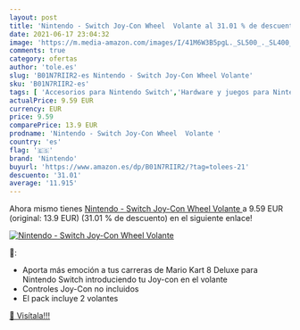 ```yaml
---
layout: post
title: 'Nintendo - Switch Joy-Con Wheel  Volante al 31.01 % de descuento'
date: 2021-06-17 23:04:32
image: 'https://m.media-amazon.com/images/I/41M6W3B5pgL._SL500_._SL400_.jpg'
comments: true
category: ofertas
author: 'tole.es'
slug: 'B01N7RIIR2-es Nintendo - Switch Joy-Con Wheel Volante'
sku: 'B01N7RIIR2-es'
tags: [ 'Accesorios para Nintendo Switch','Hardware y juegos para Nintendo Switch','Mandos para Nintendo Switch','Videojuegos','nintendo', ]
actualPrice: 9.59 EUR
currency: EUR
price: 9.59
comparePrice: 13.9 EUR
prodname: 'Nintendo - Switch Joy-Con Wheel  Volante '
country: 'es'
flag: '🇪🇸'
brand: 'Nintendo'
buyurl: 'https://www.amazon.es/dp/B01N7RIIR2/?tag=tolees-21'
descuento: '31.01'
average: '11.915'
---
```


Ahora mismo tienes [Nintendo - Switch Joy-Con Wheel  Volante ](https://www.amazon.es/dp/B01N7RIIR2/?tag=tolees-21) a 9.59 EUR (original: 13.9 EUR) (31.01 %  de descuento) en el siguiente enlace!

[![Nintendo - Switch Joy-Con Wheel  Volante](https://m.media-amazon.com/images/I/41M6W3B5pgL._SL500_._SL400_.jpg)](https://www.amazon.es/dp/B01N7RIIR2/?tag=tolees-21)

🔎:

- Aporta más emoción a tus carreras de Mario Kart 8 Deluxe para Nintendo Switch introduciendo tu Joy-con en el volante
- Controles Joy-Con no incluidos
- El pack incluye 2 volantes

[🛒 Visítala!!!](https://www.amazon.es/dp/B01N7RIIR2/?tag=tolees-21)
